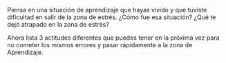 Piensa en una situación de aprendizaje que hayas vivido y que tuviste dificultad en salir de la zona de estrés. ¿Cómo fue esa situación? ¿Qué te dejó atrapado en la zona de estrés?

Ahora lista 3 actitudes diferentes que puedes tener en la próxima vez para no cometer los mismos errores y pasar rápidamente a la zona de Aprendizaje.
